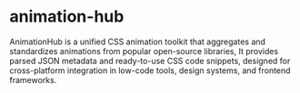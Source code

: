 # animation-hub
AnimationHub is a unified CSS animation toolkit that aggregates and standardizes animations from popular open-source libraries, It provides parsed JSON metadata and ready-to-use CSS code snippets, designed for cross-platform integration in low-code tools, design systems, and frontend frameworks.
